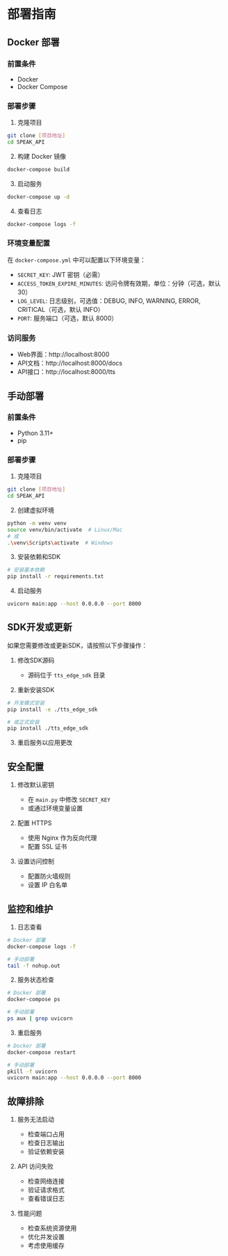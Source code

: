 # 部署指南

## Docker 部署

### 前置条件

- Docker
- Docker Compose

### 部署步骤

1. 克隆项目
```bash
git clone [项目地址]
cd SPEAK_API
```

2. 构建 Docker 镜像
```bash
docker-compose build
```

3. 启动服务
```bash
docker-compose up -d
```

4. 查看日志
```bash
docker-compose logs -f
```

### 环境变量配置

在 `docker-compose.yml` 中可以配置以下环境变量：

- `SECRET_KEY`: JWT 密钥（必需）
- `ACCESS_TOKEN_EXPIRE_MINUTES`: 访问令牌有效期，单位：分钟（可选，默认 30）
- `LOG_LEVEL`: 日志级别，可选值：DEBUG, INFO, WARNING, ERROR, CRITICAL（可选，默认 INFO）
- `PORT`: 服务端口（可选，默认 8000）

### 访问服务

- Web界面：http://localhost:8000
- API文档：http://localhost:8000/docs
- API接口：http://localhost:8000/tts

## 手动部署

### 前置条件

- Python 3.11+
- pip

### 部署步骤

1. 克隆项目
```bash
git clone [项目地址]
cd SPEAK_API
```

2. 创建虚拟环境
```bash
python -m venv venv
source venv/bin/activate  # Linux/Mac
# 或
.\venv\Scripts\activate  # Windows
```

3. 安装依赖和SDK
```bash
# 安装基本依赖
pip install -r requirements.txt
```

4. 启动服务
```bash
uvicorn main:app --host 0.0.0.0 --port 8000
```

## SDK开发或更新

如果您需要修改或更新SDK，请按照以下步骤操作：

1. 修改SDK源码
   - 源码位于 `tts_edge_sdk` 目录

2. 重新安装SDK
```bash
# 开发模式安装
pip install -e ./tts_edge_sdk

# 或正式安装
pip install ./tts_edge_sdk
```

3. 重启服务以应用更改

## 安全配置

1. 修改默认密钥
   - 在 `main.py` 中修改 `SECRET_KEY`
   - 或通过环境变量设置

2. 配置 HTTPS
   - 使用 Nginx 作为反向代理
   - 配置 SSL 证书

3. 设置访问控制
   - 配置防火墙规则
   - 设置 IP 白名单

## 监控和维护

1. 日志查看
```bash
# Docker 部署
docker-compose logs -f

# 手动部署
tail -f nohup.out
```

2. 服务状态检查
```bash
# Docker 部署
docker-compose ps

# 手动部署
ps aux | grep uvicorn
```

3. 重启服务
```bash
# Docker 部署
docker-compose restart

# 手动部署
pkill -f uvicorn
uvicorn main:app --host 0.0.0.0 --port 8000
```

## 故障排除

1. 服务无法启动
   - 检查端口占用
   - 检查日志输出
   - 验证依赖安装

2. API 访问失败
   - 检查网络连接
   - 验证请求格式
   - 查看错误日志

3. 性能问题
   - 检查系统资源使用
   - 优化并发设置
   - 考虑使用缓存 